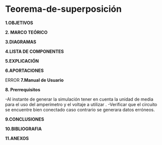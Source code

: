 # Teorema-de-superposición 
**1.OBJETIVOS**

**2. MARCO TEÓRICO**

**3.DIAGRAMAS**

**4.LISTA DE COMPONENTES**

**5.EXPLICACIÓN**

**6.APORTACIONES**

ERROR
**7.Manual de Usuario**

**8. Prerrequisitos**

-Al instante de generar la simulación tener en cuenta la unidad de media para el uso del amperímetro y el voltaje a utilizar .
-Verificar que el circuito se encuentre bien conectado caso contrario se generara datos erróneos.

**9.CONCLUSIONES**

**10.BIBLIOGRAFIA**

**11.ANEXOS**

